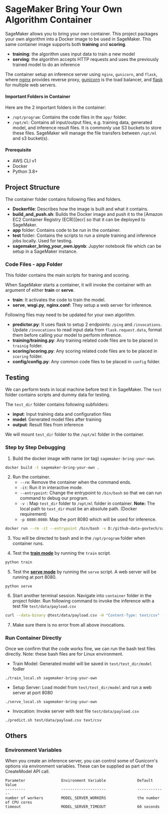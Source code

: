 # SageMaker Bring Your Own Algorithm Container



SageMaker allows you to bring your own container. This project packages your own algorithm into a Docker image to be used in SageMaker. This same container image supports both **training** and **scoring**.

- **training**: the algorithm uses input data to train a new model
- **serving**: the algorithm accepts HTTP requests and uses the previously trained model to do an inference

The container setup an inference server using `nginx`, `gunicorn`, and `flask`, where <u>nginx</u> provides reverse proxy, <u>gunicorn</u> is the load balancer, and <u>flask</u> for multiple web servers.

#### Important Folders in Container
Here are the 2 important folders in the container:
- `/opt/program`: Contains the code files in the `app/` folder.
- `/opt/ml`: Contains all input/output files, e.g. training data, generated model, and inference result files. It is commonly use S3 buckets to store these files. SageMaker will manage the file transfers between `/opt/ml` and s3 bucket(s). 

#### Prerequisite

- AWS CLI v1
- Docker
- Python 3.8+




## Project Structure

The container folder contains following files and folders.

- **Dockerfile**: Describes how the image is built and what it contains.
- **build_and_push.sh**: Builds the Docker image and push it to the [Amazon EC2 Container Registry (ECR)][ecr] so that it can be deployed to SageMaker.
- **app** folder: Contains code to be run in the container.
- **test** folder: Contains the scripts to run a simple training and inference jobs locally. Used for testing.
- **sagemaker_bring_your_own.ipynb**: Jupyter notebook file which can be setup in a SageMaker instance.



### Code Files - app Folder

This folder contains the main scripts for traning and scoring.

When SageMaker starts a container, it will invoke the container with an argument of either **train** or **serve**.

- **train**: It activates the code to train the model.
- **serve**, **wsgi.py**, **nginx.conf**: They setup a web server for inference. 

Following files may need to be updated for your own algorithm.

- **predictor.py**: It uses flask to setup 2 endpoints: `/ping` and `/invocations`. Update `/invocations` to read input data from `flask.request.data`, format them before calling your model to perform inference.
- **training/training.py**: Any training related code files are to be placed in `trainig` folder.
- **scoring/scoring.py**: Any scoring related code files are to be placed in `scoring` folder.
- **config/config.py**: Any common code files to be placed in `config` folder.



## Testing

We can perform tests in local machine before test it in SageMaker. The `test` folder contains scripts and dummy data for testing. 

The `test_dir` folder contains following subfolders:

- **input**: Input training data and configuration files
- **model**: Generated model files after training
- **output**: Result files from inference

We will mount `test_dir` folder to the `/opt/ml` folder in the container.



### Step by Step Debugging

1. Build the docker image with name (or tag) `sagemaker-bring-your-own`.

```bash
docker build -t sagemaker-bring-your-own .
```

2. Run the container.
   - `--rm`: Remove the container when the command ends.
   - `-it`: Run it in interactive mode.
   - `--entrypoint`: Change the entrypoint to `/bin/bash` so that we can run command to debug our program.
   - `-v `: Map `test_dir` folder to `/opt/ml` folder in container. **Note:** The local path to `test_dir` must be an absolute path. (Docker requirement)
   - `-p 8080:8080`: Map the port 8080 which will be used for inference.

```bash
docker run --rm -it --entrypoint /bin/bash -v D:/github-data-govtech/sagemaker_bring_your_own/container/test/test_dir:/opt/ml -p 8080:8080 sagemaker-bring-your-own
```

3. You will be directed to bash and in the `/opt/program` folder when container runs.

4. Test the **<u>train mode</u>** by running the `train` script. 

```bash
python train
```

5. Test the **<u>serve mode</u>** by running the `serve` script. A web server will be running at port 8080.

```
python serve
```

6. Start another terminal session. Navigate into `container` folder in the project folder. Run following command to invoke the inference with a test file `test/data/payload.csv` 

```bash
curl --data-binary @test/data/payload.csv -H "Content-Type: text/csv" -v http://localhost:8080/invocation
```

7. Make sure there is no error from all above invocations.



### Run Container Directly

Once we confirm that the code works fine, we can run the bash test files directly. Note: these bash files are for Linux environment.  

- Train Model: Generated model will be saved in `test/test_dir/model` fodler
```
./train_local.sh sagemaker-bring-your-own
```
- Setup Server: Load model from `test/test_dir/model` and run a web server at port 8080
```
./serve_local.sh sagemaker-bring-your-own
```
- Invocation: Invoke server with test file `test/data/payload.csv`
```
./predict.sh test/data/payload.csv text/csv
```



## Others

### Environment Variables

When you create an inference server, you can control some of Gunicorn's options via environment variables. These
can be supplied as part of the CreateModel API call.

    Parameter                Environment Variable              Default Value
    ---------                --------------------              -------------
    number of workers        MODEL_SERVER_WORKERS              the number of CPU cores
    timeout                  MODEL_SERVER_TIMEOUT              60 seconds
